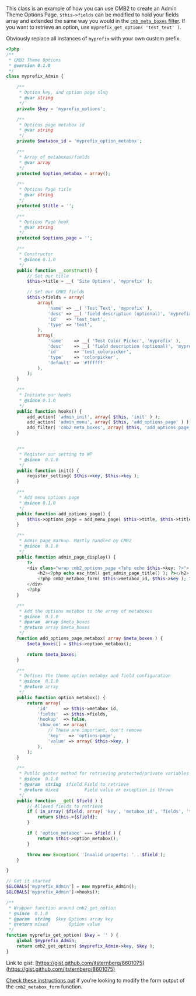 This class is an example of how you can use CMB2 to create an Admin Theme Options Page. `$this->fields` can be modified to hold your fields array and extended the same way you would in the [`cmb_meta_boxes` filter](https://github.com/WebDevStudios/CMB2/blob/master/example-functions.php). If you want to retrieve an option, use `myprefix_get_option( 'test_text' )`. 

Obviously replace all instances of `myprefix` with your own custom prefix.

```php
<?php
/**
 * CMB2 Theme Options
 * @version 0.1.0
 */
class myprefix_Admin {

	/**
 	 * Option key, and option page slug
 	 * @var string
 	 */
	private $key = 'myprefix_options';

	/**
 	 * Options page metabox id
 	 * @var string
 	 */
	private $metabox_id = 'myprefix_option_metabox';

	/**
	 * Array of metaboxes/fields
	 * @var array
	 */
	protected $option_metabox = array();

	/**
	 * Options Page title
	 * @var string
	 */
	protected $title = '';

	/**
	 * Options Page hook
	 * @var string
	 */
	protected $options_page = '';

	/**
	 * Constructor
	 * @since 0.1.0
	 */
	public function __construct() {
		// Set our title
		$this->title = __( 'Site Options', 'myprefix' );

		// Set our CMB2 fields
		$this->fields = array(
			array(
				'name' => __( 'Test Text', 'myprefix' ),
				'desc' => __( 'field description (optional)', 'myprefix' ),
				'id'   => 'test_text',
				'type' => 'text',
			),
			array(
				'name'    => __( 'Test Color Picker', 'myprefix' ),
				'desc'    => __( 'field description (optional)', 'myprefix' ),
				'id'      => 'test_colorpicker',
				'type'    => 'colorpicker',
				'default' => '#ffffff'
			),
		);
	}

	/**
	 * Initiate our hooks
	 * @since 0.1.0
	 */
	public function hooks() {
		add_action( 'admin_init', array( $this, 'init' ) );
		add_action( 'admin_menu', array( $this, 'add_options_page' ) );
		add_filter( 'cmb2_meta_boxes', array( $this, 'add_options_page_metabox' ) );
	}


	/**
	 * Register our setting to WP
	 * @since  0.1.0
	 */
	public function init() {
		register_setting( $this->key, $this->key );
	}

	/**
	 * Add menu options page
	 * @since 0.1.0
	 */
	public function add_options_page() {
		$this->options_page = add_menu_page( $this->title, $this->title, 'manage_options', $this->key, array( $this, 'admin_page_display' ) );
	}

	/**
	 * Admin page markup. Mostly handled by CMB2
	 * @since  0.1.0
	 */
	public function admin_page_display() {
		?>
		<div class="wrap cmb2_options_page <?php echo $this->key; ?>">
			<h2><?php echo esc_html( get_admin_page_title() ); ?></h2>
			<?php cmb2_metabox_form( $this->metabox_id, $this->key ); ?>
		</div>
		<?php
	}

	/**
	 * Add the options metabox to the array of metaboxes
	 * @since  0.1.0
	 * @param  array $meta_boxes
	 * @return array $meta_boxes
	 */
	function add_options_page_metabox( array $meta_boxes ) {
		$meta_boxes[] = $this->option_metabox();

		return $meta_boxes;
	}

	/**
	 * Defines the theme option metabox and field configuration
	 * @since  0.1.0
	 * @return array
	 */
	public function option_metabox() {
		return array(
			'id'      => $this->metabox_id,
			'fields'  => $this->fields,
			'hookup'  => false,
			'show_on' => array(
				// These are important, don't remove
				'key'   => 'options-page',
				'value' => array( $this->key, )
			),
		);
	}

	/**
	 * Public getter method for retrieving protected/private variables
	 * @since  0.1.0
	 * @param  string  $field Field to retrieve
	 * @return mixed          Field value or exception is thrown
	 */
	public function __get( $field ) {
		// Allowed fields to retrieve
		if ( in_array( $field, array( 'key', 'metabox_id', 'fields', 'title', 'options_page' ), true ) ) {
			return $this->{$field};
		}

		if ( 'option_metabox' === $field ) {
			return $this->option_metabox();
		}

		throw new Exception( 'Invalid property: ' . $field );
	}

}

// Get it started
$GLOBALS['myprefix_Admin'] = new myprefix_Admin();
$GLOBALS['myprefix_Admin']->hooks();

/**
 * Wrapper function around cmb2_get_option
 * @since  0.1.0
 * @param  string  $key Options array key
 * @return mixed        Option value
 */
function myprefix_get_option( $key = '' ) {
	global $myprefix_Admin;
	return cmb2_get_option( $myprefix_Admin->key, $key );
}
```

Link to gist: [https://gist.github.com/jtsternberg/8601075](https://gist.github.com/jtsternberg/8601075)

[Check these instructions out](https://github.com/WebDevStudios/CMB2/issues/130#issuecomment-68160722) if you're looking to modify the form output of the `cmb2_metabox_form` function.